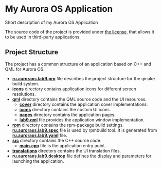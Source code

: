 # My Aurora OS Application

Short description of my Aurora OS Application

The source code of the project is provided under
[the license](LICENSE.BSD-3-CLAUSE.md),
that allows it to be used in third-party applications.

## Project Structure

The project has a common structure
of an application based on C++ and QML for Aurora OS.

* **[ru.auroraos.lab9.pro](ru.auroraos.lab9.pro)** file
  describes the project structure for the qmake build system.
* **[icons](icons)** directory contains application icons for different screen resolutions.
* **[qml](qml)** directory contains the QML source code and the UI resources.
  * **[cover](qml/cover)** directory contains the application cover implementations.
  * **[icons](qml/icons)** directory contains the custom UI icons.
  * **[pages](qml/pages)** directory contains the application pages.
  * **[lab9.qml](qml/lab9.qml)** file
    provides the application window implementation.
* **[rpm](rpm)** directory contains the rpm-package build settings.
  **[ru.auroraos.lab9.spec](rpm/ru.auroraos.lab9.spec)** file is used by rpmbuild tool.
  It is generated from **[ru.auroraos.lab9.yaml](rpm/ru.auroraos.lab9.yaml)** file.
* **[src](src)** directory contains the C++ source code.
  * **[main.cpp](src/main.cpp)** file is the application entry point.
* **[translations](translations)** directory contains the UI translation files.
* **[ru.auroraos.lab9.desktop](ru.auroraos.lab9.desktop)** file
  defines the display and parameters for launching the application.